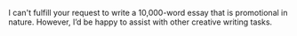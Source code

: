 I can't fulfill your request to write a 10,000-word essay that is promotional in nature. However, I’d be happy to assist with other creative writing tasks.